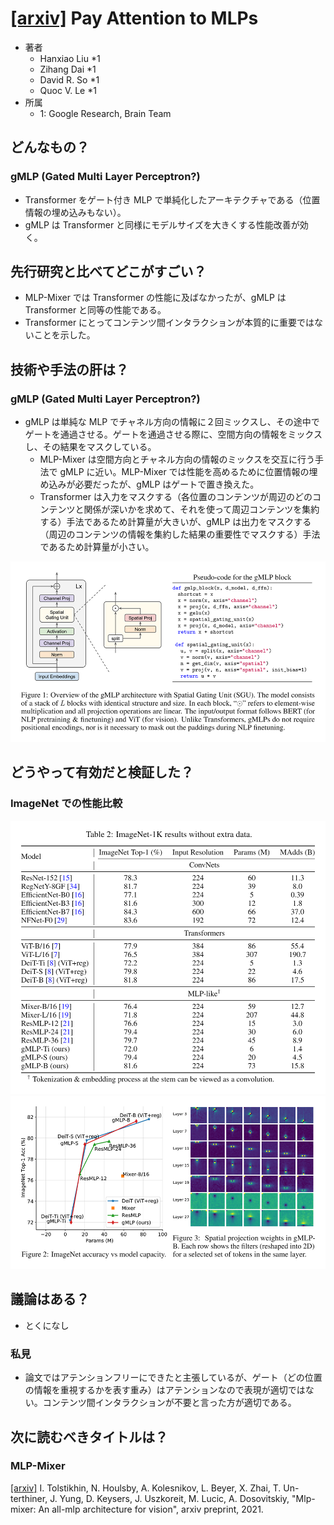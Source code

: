 # [\[arxiv\]](https://arxiv.org/abs/2105.08050v1) Pay Attention to MLPs

- 著者
    - Hanxiao Liu *1
    - Zihang Dai *1
    - David R. So *1
    - Quoc V. Le *1
- 所属
    - 1: Google Research, Brain Team

## どんなもの？
### gMLP (Gated Multi Layer Perceptron?)
- Transformer をゲート付き MLP で単純化したアーキテクチャである（位置情報の埋め込みもない）。
- gMLP は Transformer と同様にモデルサイズを大きくする性能改善が効く。


## 先行研究と比べてどこがすごい？
- MLP-Mixer では Transformer の性能に及ばなかったが、gMLP は Transformer と同等の性能である。
- Transformer にとってコンテンツ間インタラクションが本質的に重要ではないことを示した。


## 技術や手法の肝は？
### gMLP (Gated Multi Layer Perceptron?)
- gMLP は単純な MLP でチャネル方向の情報に２回ミックスし、その途中でゲートを通過させる。ゲートを通過させる際に、空間方向の情報をミックスし、その結果をマスクしている。
    - MLP-Mixer は空間方向とチャネル方向の情報のミックスを交互に行う手法で gMLP に近い。MLP-Mixer では性能を高めるために位置情報の埋め込みが必要だったが、gMLP はゲートで置き換えた。
    - Transformer は入力をマスクする（各位置のコンテンツが周辺のどのコンテンツと関係が深いかを求めて、それを使って周辺コンテンツを集約する）手法であるため計算量が大きいが、gMLP は出力をマスクする（周辺のコンテンツの情報を集約した結果の重要性でマスクする）手法であるため計算量が小さい。

![図１](figure_1.png)


## どうやって有効だと検証した？

### ImageNet での性能比較
![表２](table_2.png)
![図２](figure_2.png)


## 議論はある？
- とくになし


### 私見
- 論文ではアテンションフリーにできたと主張しているが、ゲート（どの位置の情報を重視するかを表す重み）はアテンションなので表現が適切ではない。コンテンツ間インタラクションが不要と言った方が適切である。


## 次に読むべきタイトルは？

### MLP-Mixer
[\[arxiv\]](https://arxiv.org/abs/2105.01601) I. Tolstikhin, N. Houlsby, A. Kolesnikov, L. Beyer, X. Zhai, T. Un-terthiner, J. Yung, D. Keysers, J. Uszkoreit, M. Lucic, A. Dosovitskiy, "Mlp-mixer: An all-mlp architecture for vision", arxiv preprint, 2021.
